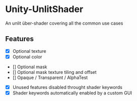# Unity-UnlitShader
An unlit über-shader covering all the common use cases

## Features
- [x] Optional texture 
- [x] Optional color
- [] Optional mask
- [] Optional mask texture tiling and offset
- [] Opaque / Transparent / AlphaTest
- [x] Unused features disabled throught shader keywords
- [x] Shader keywords automatically enabled by a custom GUI
